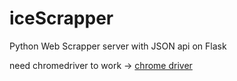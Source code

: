 # iceScrapper
Python Web Scrapper server with JSON api on Flask

need chromedriver to work -> [chrome driver](https://chromedriver.chromium.org/downloads)
